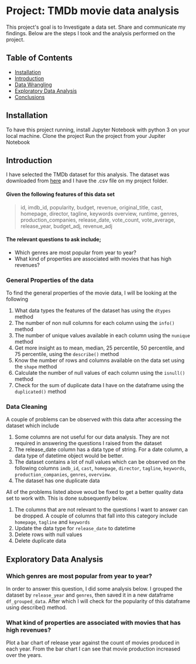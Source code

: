 # Project: TMDb movie data analysis
This project's goal is to Investigate a data set. Share and communicate my findings. Below are the steps I took and the analysis performed on the project.

## Table of Contents
<ul>
<li><a href="#installation">Installation</a></li>
<li><a href="#intro">Introduction</a></li>
<li><a href="#wrangling">Data Wrangling</a></li>
<li><a href="#eda">Exploratory Data Analysis</a></li>
<li><a href="#conclusions">Conclusions</a></li>
</ul>

<a id='installation'></a>
## Installation
To have this project running, install Jupyter Notebook with python 3 on your local machine.
Clone the project
Run the project from your Jupiter Notebook

<a id='intro'></a>
## Introduction

I have selected the TMDb dataset for this analysis. The dataset was downloaded from 
[here](https://www.google.com/url?q=https://d17h27t6h515a5.cloudfront.net/topher/2017/October/59dd1c4c_tmdb-movies/tmdb-movies.csv&sa=D&ust=1532469042115000) 
and I have the .csv file on my project folder.  

#### Given the following features of this data set
> id, imdb_id, popularity, budget, revenue, original_title, cast, homepage, director, tagline, keywords
> overview, runtime, genres, production_companies, release_date, vote_count, vote_average, release_year, budget_adj, revenue_adj


#### The relevant questions to ask include;
* Which genres are most popular from year to year?
* What kind of properties are associated with movies that has high revenues?

### General Properties of the data
To find the general properties of the movie data, I will be looking at the following
1. What data types the features of the dataset has using the `dtypes` method
2. The number of non null columns for each column using the `info()` method
3. The number of unique values available in each column using the `nunique` method
4. Get more insight as to mean, median, 25 percentile, 50 percentile, and 75 percentile, using the `describe()` method
5. Know the number of rows and columns available on the data set using the `shape` method
6. Calculate the number of null values of each column using the `isnull()` method
7. Check for the sum of duplicate data I have on the dataframe using the `duplicated()` method

### Data Cleaning 
A couple of problems can be observed with this data after accessing the dataset which include
1. Some columns are not useful for our data analysis. They are not required in answering the questions I raised from the dataset
2. The release_date column has a data type of string. For a date column, a data type of datetime object would be better.
3. The dataset contains a lot of null values which can be observed on the following columns `imdb_id`, `cast`, `homepage`, `director`, 
`tagline`, `keywords`, `production_companies`, `genres`, `overview`. 
4. The dataset has one duplicate data

All of the problems listed above woud be fixed to get a better quality data set to work with. This is done subsequently below. 
1. The columns that are not relevant to the questions I want to answer can be dropped. A couple of columns that fall into 
this category include `homepage`, `tagline` and `keywords`
2. Update the data type for `release_date` to datetime
3. Delete rows with null values
4. Delete duplicate data


<a id='eda'></a>
## Exploratory Data Analysis

### Which genres are most popular from year to year?

In order to answer this question, I did some analysis below. I grouped the dataset by `release_year` and `genres`, 
then saved it in a new dataframe `df_grouped_data`. After which I will check for the popularity of this dataframe using describe() method.

### What kind of properties are associated with movies that has high revenues?
Plot a bar chart of release year against the count of movies produced in each year. From the bar chart I can see that 
movie production increased over the years.
